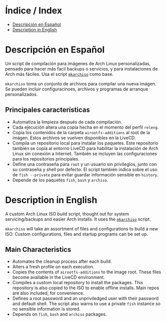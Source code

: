 # Índice / Index
- [Descripción en Español](#descripción-en-español)
- [Description in English](#description-in-english)

# Descripción en Español

Un script de compilación para imágenes de Arch Linux personalizadas, pensado para hacer más facil backups o servicios, y para instalaciones de Arch más fáciles. Usa el script [`mkarchiso`](https://wiki.archlinux.org/title/Archiso) como base.

`mkarchiso` toma un conjunto de archivos para compilar una nueva imágen. Se pueden incluir configuracinoes, archivos y programas de arranque personalizados.

## Principales características

- Automatiza la limpieza después de cada compilación.
- Cada ejecución altera una copia hecha en el momento del perfil `releng`.
- Copia los contenidos de la carpeta `airootfs-additions` al root de la imágen. Estos archivos se vuelven disponibles en la LiveCD.
- Compila un repositorio local para instalar los paquetes. Este repositorio también se copia al entorno LiveCD para habilitar la instalación de Arch Linux sin conexión a Internet. También se incluyen las configuraciones para los repositorios principales.
- Define una contraseña para `root` y un usuario sin privilegios, junto con su contraseña y shell por defecto. El script también indica sobre el uso de `fish --private` para evitar guardar información sensible en `history`.
- Depende de los paquetes `fish`, `bash` y `archiso`.


# Description in English

A custom Arch Linux ISO build script, thought out for system servicing/backups and easier Arch installs. It uses the [`mkarchiso`](https://wiki.archlinux.org/title/Archiso) script.

`mkarchiso` will take an assortment of files and configurations to build a new ISO. Custom configurations, files and startup programs can be set up.

## Main Characteristics

- Automates the cleanup process after each build.
- Alters a fresh profile on each execution.
- Copies the contents of `airootfs-additions` to the image root. These files become available in the LiveCD environment.
- Compiles a custom local repository to install the packages. This repository is also copied to the ISO to enable offline installs. Main repos are also included, for convenience.
- Defines a root password and an unpriviledged user with their password and default shell. The script also warns to use a private `fish` instance so no sensible information is stored.
- Depends on `fish`, `bash` and `archiso` packages.
